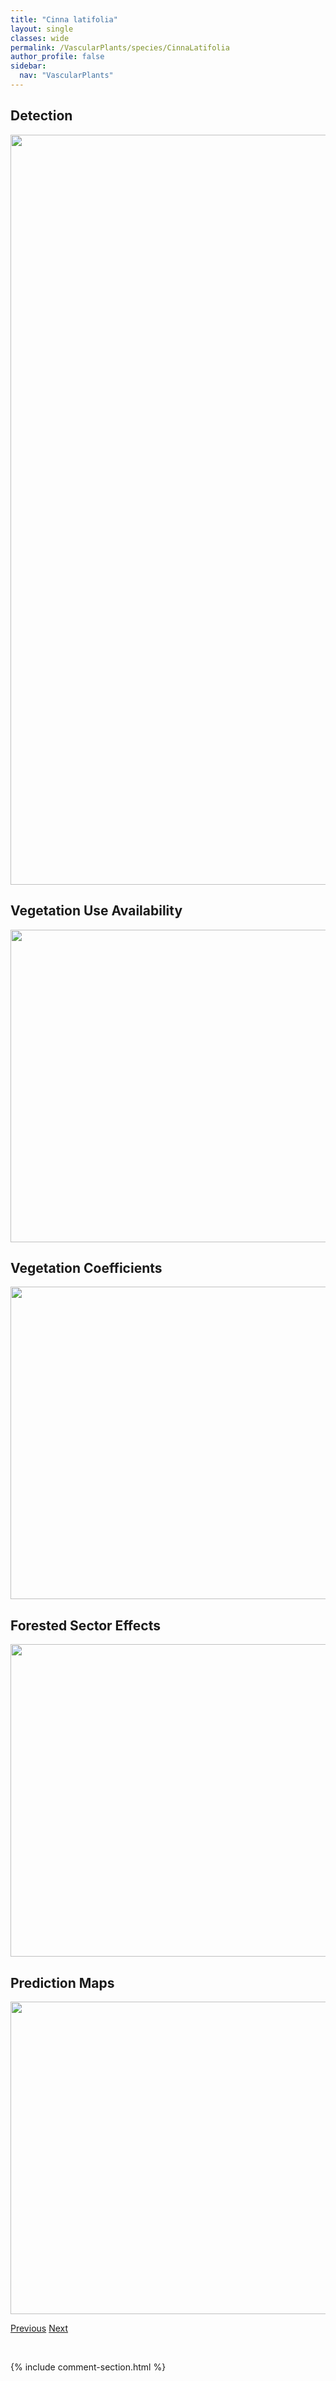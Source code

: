 ```yaml
---
title: "Cinna latifolia"
layout: single
classes: wide
permalink: /VascularPlants/species/CinnaLatifolia
author_profile: false
sidebar:
  nav: "VascularPlants"
---
```


<h2>Detection</h2>

<a href="https://drive.google.com/uc?export=view&id=17iz25TFw5NAOSd6AgTQ_LR3hAg_Xmogw">
<img src="https://drive.google.com/uc?export=view&id=17iz25TFw5NAOSd6AgTQ_LR3hAg_Xmogw" height = "1200" width = "800">
</a>


<h2>Vegetation Use Availability</h2>

<a href="https://drive.google.com/uc?export=view&id=1SMmVwF1loy9R4qtBLHh6yHyb1vcaGy9u">
<img src="https://drive.google.com/uc?export=view&id=1SMmVwF1loy9R4qtBLHh6yHyb1vcaGy9u" height = "500" width = "1000">
</a>


<h2>Vegetation Coefficients</h2>

<a href="https://drive.google.com/uc?export=view&id=1p60p31KEC2qJuWpQtFbo_YN2vY5Zp3-5">
<img src="https://drive.google.com/uc?export=view&id=1p60p31KEC2qJuWpQtFbo_YN2vY5Zp3-5" height = "500" width = "1000">
</a>


<h2>Forested Sector Effects</h2>

<a href="https://drive.google.com/uc?export=view&id=1Xinu1TwWCcv_rzp0SYJOrvtecI1oZQN2">
<img src="https://drive.google.com/uc?export=view&id=1Xinu1TwWCcv_rzp0SYJOrvtecI1oZQN2" height = "500" width = "1000">
</a>


<h2>Prediction Maps</h2>

<a href="https://drive.google.com/uc?export=view&id=1xWBKLZV1dfkpSWMc3r1Eh0cxY2tSLKRL">
<img src="https://drive.google.com/uc?export=view&id=1xWBKLZV1dfkpSWMc3r1Eh0cxY2tSLKRL" height = "500" width = "1000">
</a>


<a href="/DevelopmentWebsite/VascularPlants/species/CicutaVirosa" class="pagination--pager" title="Cicuta virosa">Previous</a> <a href="/DevelopmentWebsite/VascularPlants/species/CircaeaAlpina" class="pagination--pager" title="Circaea alpina">Next</a>

<p>&nbsp;</p>

{% include comment-section.html %}
